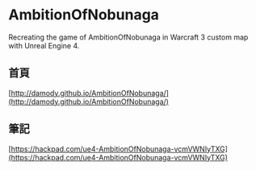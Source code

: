 # AmbitionOfNobunaga
Recreating the game of AmbitionOfNobunaga in Warcraft 3 custom map with Unreal Engine 4.

## 首頁
[http://damody.github.io/AmbitionOfNobunaga/](http://damody.github.io/AmbitionOfNobunaga/)

## 筆記
[https://hackpad.com/ue4-AmbitionOfNobunaga-vcmVWNIyTXG](https://hackpad.com/ue4-AmbitionOfNobunaga-vcmVWNIyTXG)

